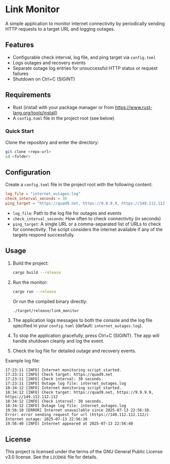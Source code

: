 # Link Monitor

A simple application to monitor internet connectivity by periodically sending HTTP requests to a target URL and logging outages.

## Features

- Configurable check interval, log file, and ping target via `config.toml`
- Logs outages and recovery events
- Separate outage log entries for unsuccessful HTTP status or request failures
- Shutdown on Ctrl+C (SIGINT)

## Requirements

- Rust (install with your package manager or from <https://www.rust-lang.org/tools/install>)
- A `config.toml` file in the project root (see below)

### Quick Start

Clone the repository and enter the directory:

```bash
git clone <repo-url>
cd <folder>
```

## Configuration

Create a `config.toml` file in the project root with the following content:

```toml
log_file = "internet_outages.log"
check_interval_seconds = 30
ping_target = "https://quad9.net, https://9.9.9.9, https://149.112.112.112"
```

- `log_file`: Path to the log file for outages and events
- `check_interval_seconds`: How often to check connectivity (in seconds)
- `ping_target`: A single URL or a comma-separated list of URLs to check for connectivity. The script considers the internet available if any of the targets respond successfully.

## Usage

1. Build the project:

   ```bash
   cargo build --release
   ```

2. Run the monitor:

   ```bash
   cargo run --release
   ```

   Or run the compiled binary directly:

   ```bash
   ./target/release/link_monitor
   ```

3. The application logs messages to both the console and the log file specified in your `config.toml` (default: `internet_outages.log`).

4. To stop the application gracefully, press Ctrl+C (SIGINT). The app will handle shutdown cleanly and log the event.

5. Check the log file for detailed outage and recovery events.

Example log file:

```text
17:23:11 [INFO] Internet monitoring script started.
17:23:11 [INFO] Check target: https://quad9.net
17:23:11 [INFO] Check interval: 30 seconds.
17:23:11 [INFO] Outage log file: internet_outages.log
18:34:12 [INFO] Internet monitoring script started.
18:34:12 [INFO] Check target: https://quad9.net, https://9.9.9.9, https://149.112.112.112
18:34:12 [INFO] Check interval: 30 seconds.
18:34:12 [INFO] Outage log file: internet_outages.log
19:56:10 [ERROR] Internet unavailable since 2025-07-13 22:56:10. Error: error sending request for url (https://149.112.112.112/)
Internet outage: 2025-07-13 22:56:10
19:56:40 [INFO] Internet appeared at 2025-07-13 22:56:40
```

## License

This project is licensed under the terms of the GNU General Public License v3.0 license. See the `LICENSE` file for details.
